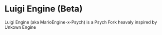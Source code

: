 # Luigi Engine (Beta)
Luigi Engine (aka MarioEngine-x-Psych) is a Psych Fork heavaly inspired by Unkown Engine
